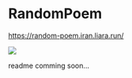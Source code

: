 # RandomPoem

https://random-poem.iran.liara.run/

<img src="https://random-poem.iran.liara.run/photos">

readme comming soon...

